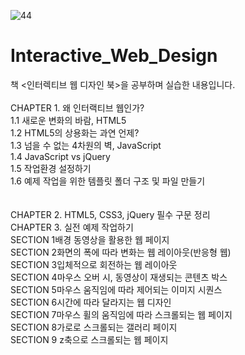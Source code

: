 ![44](https://user-images.githubusercontent.com/104782358/168525691-5c6aecfc-df82-40db-8f59-d8a9fed1bd58.jpg)

# Interactive_Web_Design <br>
책 &lt;인터렉티브 웹 디자인 북>을 공부하며 실습한 내용입니다. <br>
<br>
CHAPTER 1. 왜 인터랙티브 웹인가?<br>
  1.1 새로운 변화의 바람, HTML5 <br>
  1.2 HTML5의 상용화는 과연 언제? <br>
  1.3 넘을 수 없는 4차원의 벽, JavaScript <br>
  1.4 JavaScript vs jQuery <br>
  1.5 작업환경 설정하기 <br>
  1.6 예제 작업을 위한 템플릿 폴더 구조 및 파일 만들기 <br>
<br>
<br>
CHAPTER 2. HTML5, CSS3, jQuery 필수 구문 정리<br>
CHAPTER 3. 실전 예제 작업하기<br>
  SECTION 1배경 동영상을 활용한 웹 페이지<br>
  SECTION 2화면의 폭에 따라 변화는 웹 레이아웃(반응형 웹) <br>
  SECTION 3입체적으로 회전하는 웹 레이아웃 <br>
  SECTION 4마우스 오버 시, 동영상이 재생되는 콘텐츠 박스 <br>
  SECTION 5마우스 움직임에 따라 제어되는 이미지 시퀀스 <br>
  SECTION 6시간에 따라 달라지는 웹 디자인 <br>
  SECTION 7마우스 휠의 움직임에 따라 스크롤되는 웹 페이지 <br>
  SECTION 8가로로 스크롤되는 갤러리 페이지 <br>
  SECTION 9 z축으로 스크롤되는 웹 페이지 <br>
  
